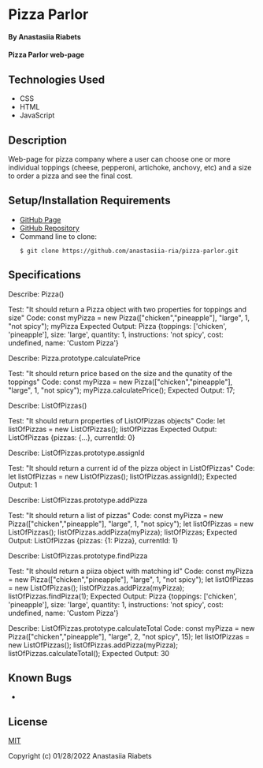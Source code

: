 # Pizza Parlor

#### By Anastasiia Riabets

#### Pizza Parlor web-page

## Technologies Used

* CSS
* HTML
* JavaScript

## Description

Web-page for pizza company where a user can choose one or more individual toppings (cheese, pepperoni, artichoke, anchovy, etc) and a size to order a pizza and see the final cost.

## Setup/Installation Requirements

* [GitHub Page](https://anastasiia-ria.github.io/pizza-parlor/)
* [GitHub Repository](https://github.com/anastasiia-ria/pizza-parlor)
* Command line to clone:
  ```
  $ git clone https://github.com/anastasiia-ria/pizza-parlor.git
  ```

## Specifications

Describe: Pizza()

Test: "It should return a Pizza object with two properties for toppings and size"
Code: 
const myPizza = new Pizza(["chicken","pineapple"], "large", 1, "not spicy");
myPizza
Expected Output: Pizza {toppings: ['chicken', 'pineapple'], size: 'large', quantity: 1, instructions: 'not spicy', cost: undefined, name: 'Custom Pizza'}

Describe: Pizza.prototype.calculatePrice

Test: "It should return price based on the size and the qunatity of the toppings"
Code:
const myPizza = new Pizza(["chicken","pineapple"], "large", 1, "not spicy");
myPizza.calculatePrice();
Expected Output: 17;

Describe: ListOfPizzas()

Test: "It should return properties of ListOfPizzas objects"
Code: 
let listOfPizzas = new ListOfPizzas();
listOfPizzas
Expected Output: ListOfPizzas {pizzas: {…}, currentId: 0}

Describe: ListOfPizzas.prototype.assignId

Test: "It should return a current id of the pizza object in ListOfPizzas"
Code: 
let listOfPizzas = new ListOfPizzas();
listOfPizzas.assignId();
Expected Output: 1

Describe: ListOfPizzas.prototype.addPizza

Test: "It should return a list of pizzas"
Code:
const myPizza = new Pizza(["chicken","pineapple"], "large", 1, "not spicy");
let listOfPizzas = new ListOfPizzas();
listOfPizzas.addPizza(myPizza);
listOfPizzas;
Expected Output: ListOfPizzas {pizzas: {1: Pizza}, currentId: 1}

Describe: ListOfPizzas.prototype.findPizza

Test: "It should return a piiza object with matching id"
Code: 
const myPizza = new Pizza(["chicken","pineapple"], "large", 1, "not spicy");
let listOfPizzas = new ListOfPizzas();
listOfPizzas.addPizza(myPizza);
listOfPizzas.findPizza(1);
Expected Output: Pizza {toppings: ['chicken', 'pineapple'], size: 'large', quantity: 1, instructions: 'not spicy', cost: undefined, name: 'Custom Pizza'}

Describe: ListOfPizzas.prototype.calculateTotal
Code: 
const myPizza = new Pizza(["chicken","pineapple"], "large", 2, "not spicy", 15);
let listOfPizzas = new ListOfPizzas();
listOfPizzas.addPizza(myPizza);
listOfPizzas.calculateTotal();
Expected Output: 30
## Known Bugs

* 

## License

[MIT](https://opensource.org/licenses/MIT)

Copyright (c) 01/28/2022 Anastasiia Riabets
